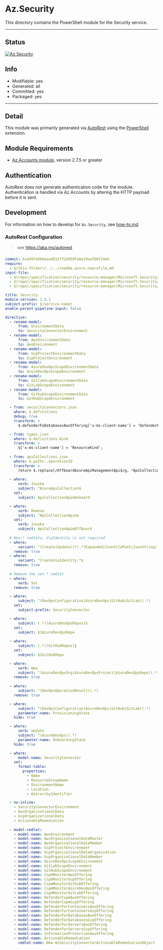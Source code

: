 <!-- region Generated -->
# Az.Security
This directory contains the PowerShell module for the Security service.

---
## Status
[![Az.Security](https://img.shields.io/powershellgallery/v/Az.Security.svg?style=flat-square&label=Az.Security "Az.Security")](https://www.powershellgallery.com/packages/Az.Security/)

## Info
- Modifiable: yes
- Generated: all
- Committed: yes
- Packaged: yes

---
## Detail
This module was primarily generated via [AutoRest](https://github.com/Azure/autorest) using the [PowerShell](https://github.com/Azure/autorest.powershell) extension.

## Module Requirements
- [Az.Accounts module](https://www.powershellgallery.com/packages/Az.Accounts/), version 2.7.5 or greater

## Authentication
AutoRest does not generate authentication code for the module. Authentication is handled via Az.Accounts by altering the HTTP payload before it is sent.

## Development
For information on how to develop for `Az.Security`, see [how-to.md](how-to.md).
<!-- endregion -->

### AutoRest Configuration
> see https://aka.ms/autorest

###
``` yaml
commit: 6c4497e6b0aaad8127f2dd50fa8a29aaf68f24e6
require:
  - $(this-folder)/../../readme.azure.noprofile.md
input-file:
  - $(repo)/specification/security/resource-manager/Microsoft.Security/preview/2023-10-01-preview/securityConnectors.json
  - $(repo)/specification/security/resource-manager/Microsoft.Security/preview/2023-09-01-preview/securityConnectorsDevOps.json
  - $(repo)/specification/security/resource-manager/Microsoft.Security/stable/2023-11-15/apiCollections.json

title: Security
module-version: 1.5.1
subject-prefix: $(service-name)
enable-parent-pipeline-input: false

directive:
  - rename-model:
      from: EnvironmentData
      to: SecurityConnectorEnvironment
  - rename-model:
      from: AwsEnvironmentData
      to: AwsEnvironment
  - rename-model:
      from: GcpProjectEnvironmentData
      to: GcpProjectEnvironment
  - rename-model:
      from: AzureDevOpsScopeEnvironmentData
      to: AzureDevOpsScopeEnvironment
  - rename-model:
      from: GitlabScopeEnvironmentData
      to: GitLabScopeEnvironment
  - rename-model:
      from: GithubScopeEnvironmentData
      to: GitHubScopeEnvironment

  - from: securityConnectors.json
    where: $.definitions
    debug: true
    transform: >
      $.defenderFoDatabasesAwsOffering['x-ms-client-name'] = 'DefenderForDatabasesAwsOffering'

  - from: types.json
    where: $.definitions.Kind
    transform: >
      $['x-ms-client-name'] = 'ResourceKind';
  
  - from: apiCollections.json
    where: $.paths..operationId
    transform: >
      return $.replace(/OffboardAzureApiManagementApi$/g, "ApiCollectionAPIM_Delete")
  
  - where:
      verb: Invoke
      subject: ^AzureApiCollection$
    set:
      subject: ApiCollectionApimOnboard

  - where:
      verb: Remove
      subject: ^ApiCollectionApim$
    set:
      verb: Invoke
      subject: ApiCollectionApimOffboard
  
  # New-* cmdlets, ViaIdentity is not required
  - where:
      variant: ^(Create|Update)(?!.*?Expanded|JsonFilePath|JsonString)
    remove: true
  - where:
      variant: ^CreateViaIdentity.*$
    remove: true
  
  # Remove the set-* cmdlet
  - where:
      verb: Set
    remove: true

  - where:
      subject: ^(DevOpsConfiguration|AzureDevOps|GitHub|GitLab)(.*)
    set:
      subject-prefix: SecurityConnector

  - where:
      subject: (.*)(AzureDevOpsRepos)$
    set:
      subject: $1AzureDevOpsRepo
  
  - where:
      subject: (.*)(GitHubRepos)$
    set:
      subject: $1GitHubRepo

  - where:
      verb: New
      subject: ^(AzureDevOpsOrg|AzureDevOpsProject|AzureDevOpsRepo)(.*)
    remove: true
  
  - where:
      subject: ^(DevOpsOperationResult)(.*)
    remove: true

  - where:
      subject: ^(DevOpsConfiguration|AzureDevOps|GitHub|GitLab)(.*)
      parameter-name: ProvisioningState
    hide: true

  - where:
      verb: Update
      subject: ^(AzureDevOps)(.*)
      parameter-name: OnboardingState
    hide: true

  - where:
      model-name: SecurityConnector
    set:
      format-table:
        properties:
          - Name
          - ResourceGroupName
          - EnvironmentName
          - Location
          - HierarchyIdentifier

  - no-inline:
    - SecurityConnectorEnvironment
    - AwsOrganizationalData
    - GcpOrganizationalData
    - ActionableRemediation
  
  - model-cmdlet:
    - model-name: AwsEnvironment
    - model-name: AwsOrganizationalDataMaster
    - model-name: AwsOrganizationalDataMember
    - model-name: GcpProjectEnvironment
    - model-name: GcpOrganizationalDataOrganization
    - model-name: GcpOrganizationalDataMember
    - model-name: AzureDevOpsScopeEnvironment
    - model-name: GitLabScopeEnvironment
    - model-name: GitHubScopeEnvironment
    - model-name: CspmMonitorAwsOffering
    - model-name: CspmMonitorGcpOffering
    - model-name: CspmMonitorGithubOffering
    - model-name: CspmMonitorAzureDevOpsOffering
    - model-name: CspmMonitorGitLabOffering
    - model-name: DefenderCspmAwsOffering
    - model-name: DefenderCspmGcpOffering
    - model-name: DefenderForContainersAwsOffering
    - model-name: DefenderForContainersGcpOffering
    - model-name: DefenderForDatabasesAwsOffering
    - model-name: DefenderForDatabasesGcpOffering
    - model-name: DefenderForServersAwsOffering
    - model-name: DefenderForServersGcpOffering
    - model-name: InformationProtectionAwsOffering
    - model-name: ActionableRemediation
      cmdlet-name: New-AzSecurityConnectorActionableRemediationObject
```
